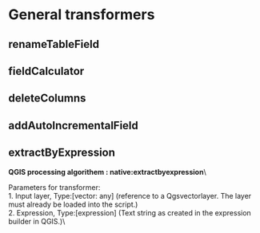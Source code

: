 # **General transformers** 

## **renameTableField**

## **fieldCalculator**

## **deleteColumns**

## **addAutoIncrementalField**

## **extractByExpression**
**QGIS processing algorithem : native:extractbyexpression**\

Parameters for transformer: \
    1. Input layer,  Type:[vector: any] (reference to a Qgsvectorlayer. The layer must already be loaded into the script.)\
    2.  Expression, Type:[expression] (Text string as created in the expression builder in QGIS.)\






